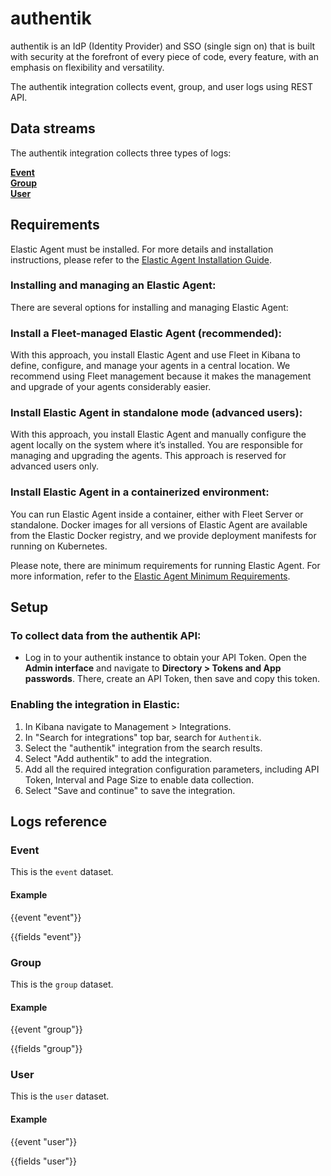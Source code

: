 # authentik

authentik is an IdP (Identity Provider) and SSO (single sign on) that is built with security at the forefront of every piece of code, every feature, with an emphasis on flexibility and versatility.

The authentik integration collects event, group, and user logs using REST API.

## Data streams

The authentik integration collects three types of logs:

**[Event](https://docs.goauthentik.io/developer-docs/api/reference/events-events-list)**                         
**[Group](https://docs.goauthentik.io/developer-docs/api/reference/core-groups-list)**                           
**[User](https://docs.goauthentik.io/developer-docs/api/reference/core-users-list)**                             

## Requirements

Elastic Agent must be installed. For more details and installation instructions, please refer to the [Elastic Agent Installation Guide](https://www.elastic.co/guide/en/fleet/current/elastic-agent-installation.html).

### Installing and managing an Elastic Agent:

There are several options for installing and managing Elastic Agent:

### Install a Fleet-managed Elastic Agent (recommended):

With this approach, you install Elastic Agent and use Fleet in Kibana to define, configure, and manage your agents in a central location. We recommend using Fleet management because it makes the management and upgrade of your agents considerably easier.

### Install Elastic Agent in standalone mode (advanced users):

With this approach, you install Elastic Agent and manually configure the agent locally on the system where it’s installed. You are responsible for managing and upgrading the agents. This approach is reserved for advanced users only.

### Install Elastic Agent in a containerized environment:

You can run Elastic Agent inside a container, either with Fleet Server or standalone. Docker images for all versions of Elastic Agent are available from the Elastic Docker registry, and we provide deployment manifests for running on Kubernetes.

Please note, there are minimum requirements for running Elastic Agent. For more information, refer to the  [Elastic Agent Minimum Requirements](https://www.elastic.co/guide/en/fleet/current/elastic-agent-installation.html#elastic-agent-installation-minimum-requirements).

## Setup

### To collect data from the authentik API:

- Log in to your authentik instance to obtain your API Token. Open the **Admin interface** and navigate to **Directory > Tokens and App passwords**. There, create an API Token, then save and copy this token.

### Enabling the integration in Elastic:

1. In Kibana navigate to Management > Integrations.
2. In "Search for integrations" top bar, search for `Authentik`.
3. Select the "authentik" integration from the search results.
4. Select "Add authentik" to add the integration.
5. Add all the required integration configuration parameters, including API Token, Interval and Page Size to enable data collection.
6. Select "Save and continue" to save the integration.

## Logs reference

### Event

This is the `event` dataset.

#### Example

{{event "event"}}

{{fields "event"}}

### Group

This is the `group` dataset.

#### Example

{{event "group"}}

{{fields "group"}}

### User

This is the `user` dataset.

#### Example

{{event "user"}}

{{fields "user"}}
